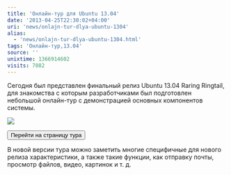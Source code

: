 ```yaml
---
title: 'Онлайн-тур для Ubuntu 13.04'
date: '2013-04-25T22:30:02+04:00'
uri: 'news/onlajn-tur-dlya-ubuntu-1304'
alias: 
  - 'news/onlajn-tur-dlya-ubuntu-1304.html'
tags: 'Онлайн-тур,13.04'
source: ''
unixtime: 1366914602
visits: 7082
---
```

Сегодня был представлен финальный релиз Ubuntu 13.04 Raring Ringtail, для знакомства с которым разработчиками был подготовлен небольшой онлайн-тур с демонстрацией основных компонентов системы.

[![](img/2013/04/25/22-00/demo-ubuntu-8680526779-o.jpg)](img/2013/04/25/22-00/demo-ubuntu-8680526779-o.jpg)

[<button>Перейти на страницу тура</button>](http://www.ubuntu.com/tour/en/)

В новой версии тура можно заметить многие специфичные для нового релиза характеристики, а также такие функции, как отправку почты, просмотр файлов, видео, картинок и т. д.
